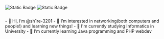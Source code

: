 ![Static Badge](https://img.shields.io/badge/PHP-8A2BE2?style=for-the-badge)
![Static Badge](https://img.shields.io/badge/JAVA-FFFFF0?style=for-the-badge)



<p align="center">
  <img src="[https://readme-typing-svg.demolab.com/?lines=Type+messages+everywhere!;Add+a+bio+to+your+profile!;Add+a+description+to+your+repo!;Make+your+readme+stand+out!&font=Fira%20Code&center=true&width=380&height=50&duration=4000&pause=1000](https://readme-typing-svg.demolab.com/?lines=Welcome!;sh1re-3201+Indonesia)](https://git.io/typing-svg)" alt="">
</p>
- 👋 Hi, I’m @sh1re-3201
- 👀 I’m interested in networking(both computers and people!) and learning new things!
- 🏫 I'm currently studying Informatics in University
- 🌱 I’m currently learning Java programming and PHP webdev



